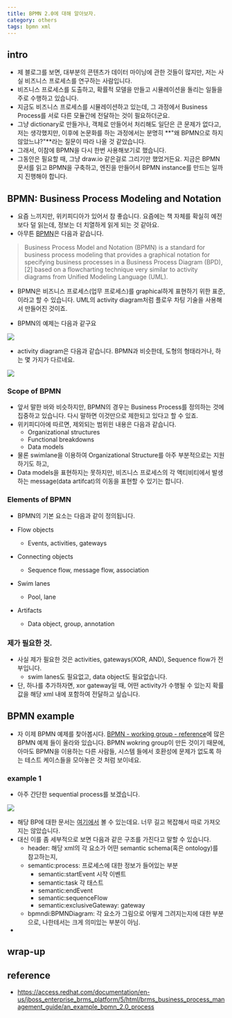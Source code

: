 ```yaml
---
title: BPMN 2.0에 대해 알아보자. 
category: others 
tags: bpmn xml 
---
```


## intro

- 제 블로그를 보면, 대부분의 콘텐츠가 데이터 마이닝에 관한 것들이 많지만, 저는 사실 비즈니스 프로세스를 연구하는 사람입니다. 
- 비즈니스 프로세스를 도출하고, 확률적 모델을 만들고 시뮬레이션을 돌리는 일들을 주로 수행하고 있습니다. 
- 지금도 비즈니스 프로세스를 시뮬레이션하고 있는데, 그 과정에서 Business Process를 서로 다른 모듈간에 전달하는 것이 필요하더군요. 
- 그냥 dictionary로 만들거나, 객체로 만들어서 처리해도 일단은 큰 문제가 없다고, 저는 생각했지만, 이후에 논문화를 하는 과정에서는 분명히 **"왜 BPMN으로 하지 않았느냐?"**라는 질문이 따라 나올 것 같았습니다. 
- 그래서, 이참에 BPMN을 다시 한번 사용해보기로 했습니다. 
- 그동안은 필요할 때, 그냥 draw.io 같은걸로 그리기만 했었거든요. 지금은 BPMN 문서를 읽고 BPMN을 구축하고, 엔진을 만들어서 BPMN instance를 만드는 일까지 진행해야 합니다. 


## BPMN: Business Process Modeling and Notation

- 요즘 느끼지만, 위키피디아가 있어서 참 좋습니다. 요즘에는 책 자체를 확실히 예전보다 덜 읽는데, 정보는 더 치열하게 읽게 되는 것 같아요. 
- 아무튼 [BPMN](https://en.wikipedia.org/wiki/Business_Process_Model_and_Notation)은 다음과 같습니다. 

> Business Process Model and Notation (BPMN) is a standard for business process modeling that provides a graphical notation for specifying business processes in a Business Process Diagram (BPD),[2] based on a flowcharting technique very similar to activity diagrams from Unified Modeling Language (UML).

- BPMN은 비즈니스 프로세스(업무 프로세스)를 graphical하게 표현하기 위한 표준, 이라고 할 수 있습니다. UML의 activity diagram처럼 플로우 차팅 기술을 사용해서 만들어진 것이죠. 

- BPMN의 예제는 다음과 같구요 

![](http://www.signavio.com/wp-content/uploads/2016/08/positive_example_2.png)

- activity diagram은 다음과 같습니다. BPMN과 비슷한데, 도형의 형태라거나, 하는 몇 가지가 다르네요. 

![](https://d2slcw3kip6qmk.cloudfront.net/marketing/pages/chart/activity-diagram-for-login-UML/activity-diagram-for-login-UML-650x797.png)

### Scope of BPMN 

- 앞서 말한 바와 비슷하지만, BPMN의 경우는 Business Process를 정의하는 것에 집중하고 있습니다. 다시 말하면 이것만으로 제한되고 있다고 할 수 있죠. 
- 위키피디아에 따르면, 제외되는 범위읜 내용은 다음과 같습니다. 
    - Organizational structures
    - Functional breakdowns
    - Data models
- 물론 swimlane을 이용하여 Organizational Structure를 아주 부분적으로는 지원하기도 하고, 
- Data models을 표현하지는 못하지만, 비즈니스 프로세스의 각 액티비티에서 발생하는 message(data artifcat)의 이동을 표현할 수 있기는 합니다. 

### Elements of BPMN

- BPMN의 기본 요소는 다음과 같이 정의됩니다. 

- Flow objects
    - Events, activities, gateways
- Connecting objects
    - Sequence flow, message flow, association
- Swim lanes
    - Pool, lane
- Artifacts
    - Data object, group, annotation

### 제가 필요한 것.

- 사실 제가 필요한 것은 activities, gateways(XOR, AND), Sequence flow가 전부입니다. 
    - swim lanes도 필요없고, data object도 필요없습니다. 
- 단, 하나를 추가하자면, xor gateway일 때, 어떤 activity가 수행될 수 있는지 확률값을 해당 xml 내에 포함하여 전달하고 싶습니다. 

## BPMN example

- 자 이제 BPMN 예제를 찾아봅시다. [BPMN - working group - reference](https://github.com/bpmn-miwg/bpmn-miwg-test-suite/tree/master/Reference)에 많은 BPMN 예제 들이 올라와 있습니다. BPMN wokring group이 만든 것이기 때문에, 아마도 BPMN을 이용하는 다른 사람들, 시스템 들에서 호환성에 문제가 없도록 하는 테스트 케이스들을 모아놓은 것 처럼 보이네요. 

### example 1

- 아주 간단한 sequential process를 보겠습니다. 

![](https://github.com/bpmn-miwg/bpmn-miwg-test-suite/blob/master/Reference/A.1.0.png?raw=true)

- 해당 BP에 대한 문서는 [여기에서](https://github.com/bpmn-miwg/bpmn-miwg-test-suite/blob/master/Reference/A.1.0.bpmn) 볼 수 있는데요. 너무 길고 복잡해서 따로 가져오지는 않았습니다. 
- 대신 이를 좀 세부적으로 보면 다음과 같은 구조를 가진다고 말할 수 있습니다. 
    - header: 해당 xml의 각 요소가 어떤 semantic schema(혹은 ontology)를 참고하는지, 
    - semantic:process: 프로세스에 대한 정보가 들어있는 부분
        - semantic:startEvent 시작 이벤트
        - semantic:task 각 태스트 
        - semantic:endEvent
        - semantic:sequenceFlow
        - semantic:exclusiveGateway: gateway 
    - bpmndi:BPMNDiagram: 각 요소가 그림으로 어떻게 그려지는지에 대한 부분으로, 나한테서는 크게 의미있는 부분이 아님. 
- 


## wrap-up

## reference 

- <https://access.redhat.com/documentation/en-us/jboss_enterprise_brms_platform/5/html/brms_business_process_management_guide/an_example_bpmn_2.0_process>